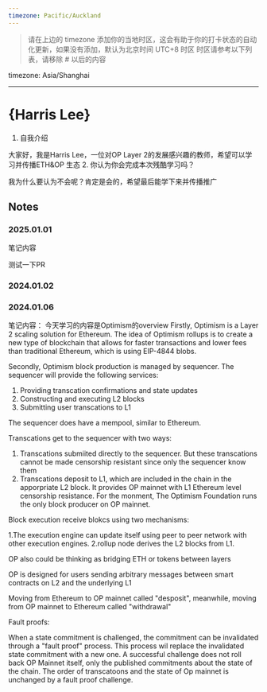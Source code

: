 ```yaml
---
timezone: Pacific/Auckland
---
```


> 请在上边的 timezone 添加你的当地时区，这会有助于你的打卡状态的自动化更新，如果没有添加，默认为北京时间 UTC+8 时区
> 时区请参考以下列表，请移除 # 以后的内容


timezone: Asia/Shanghai


---

# {Harris Lee}

1. 自我介绍

大家好，我是Harris Lee，一位对OP Layer 2的发展感兴趣的教师，希望可以学习并传播ETH&OP 生态
2. 你认为你会完成本次残酷学习吗？

我为什么要认为不会呢？肯定是会的，希望最后能学下来并传播推广

## Notes

<!-- Content_START -->

### 2025.01.01

笔记内容

测试一下PR

### 2024.01.02

### 2024.01.06

笔记内容：
今天学习的内容是Optimism的overview
Firstly, Optimism is a Layer 2 scaling solution for Ethereum. The idea of Optimism rollups is to create a new type of blockchain that allows for faster transactions and lower fees than traditional Ethereum, which is using EIP-4844 blobs.

Secondly, Optimism block production is managed by sequencer. The sequencer will provide the following services:
1. Providing transcation confirmations and state updates
2. Constructing and executing L2 blocks
3. Submitting user transcations to L1

The sequencer does have a mempool, similar to Ethereum.

Transcations get to the sequencer with two ways: 
1. Transcations submiited directly to the sequencer. But these transcations cannot be made censorship resistant since only the sequencer know them
2. Transcations deposit to L1, which are included in the chain in the apporpriate L2 block. It provides OP mainnet with L1 Ethereum level censorship resistance. For the monment, The Optimism Foundation runs the only block producer on OP mainnet.

Block execution receive blokcs using two mechanisms:

1.The execution engine can update itself using peer to peer network with other execution engines.
2.rollup node derives the L2 blocks from L1.

OP also could be thinking as bridging ETH or tokens between layers

OP is designed for users sending arbitrary messages between smart contracts on L2 and the underlying L1

Moving from Ethereum to OP mainnet called "desposit", meanwhile, moving from OP mainnet to Ethereum called "withdrawal"

Fault proofs:

When a state commitment is challenged, the commitment can  be invalidated through a "fault proof" process. This process wil replace the invalidated state commitment with a new one. A successful challenge does not roll back OP Mainnet itself, only the published commitments about the state of the chain. The order of transcatoons and the state of Op mainnet is unchanged by a fault proof challenge.

<!-- Content_END -->

